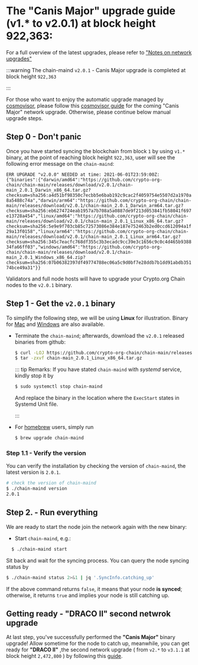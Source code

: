 # The "Canis Major" upgrade guide (v1.\* to v2.0.1) at block height 922,363:

For a full overview of the latest upgrades, please refer to ["Notes on network upgrades"](https://crypto.org/docs/getting-started/mainnet.html#step-0-notes-on-network-upgrades)

:::warning The chain-maind `v2.0.1` - Canis Major upgrade is completed at block height `922,363`

:::

For those who want to enjoy the automatic upgrade managed by [cosmovisor](https://docs.cosmos.network/master/run-node/cosmovisor.html), please follow this [cosmovisor guide](cosmovisor.md) for the coming "Canis Major" network upgrade. Otherwise, please continue below manual upgrade steps.

## Step 0 - Don't panic

Once you have started syncing the blockchain from block `1` by using `v1.*` binary, at the point of reaching block height `922,363`, user will see the following error message on the `chain-maind`:

`ERR UPGRADE "v2.0.0" NEEDED at time: 2021-06-01T23:59:00Z: {"binaries":{"darwin/amd64":"https://github.com/crypto-org-chain/chain-main/releases/download/v2.0.1/chain-main_2.0.1_Darwin_x86_64.tar.gz?checksum=sha256:a4d51bf98350c7ecbb5e6bab192c9cac2f4059754e5507d2a1970a8a5488c74a","darwin/arm64":"https://github.com/crypto-org-chain/chain-main/releases/download/v2.0.1/chain-main_2.0.1_Darwin_arm64.tar.gz?checksum=sha256:eb6274724eab1957a7b708a5a0887de9f213d053841fb58041f697e13728a454","linux/amd64":"https://github.com/crypto-org-chain/chain-main/releases/download/v2.0.1/chain-main_2.0.1_Linux_x86_64.tar.gz?checksum=sha256:5e9e9f703cb85c72573086e384e187e752463b2ed0ccd612094a1f29a13f0158","linux/arm64":"https://github.com/crypto-org-chain/chain-main/releases/download/v2.0.1/chain-main_2.0.1_Linux_arm64.tar.gz?checksum=sha256:345c7eacfc768df355c3b3ecadc9cc39e3c1656c9c0c4d465b938834fa66ff03","windows/amd64":"https://github.com/crypto-org-chain/chain-main/releases/download/v2.0.1/chain-main_2.0.1_Windows_x86_64.zip?checksum=sha256:07b06382397df49774788ec06a5c9d0bf7e28ddb7b1dd91abdb35174bce49a31"}}`

Validators and full node hosts will have to upgrade your Crypto.org Chain nodes to the `v2.0.1` binary.

## Step 1 - Get the `v2.0.1` binary

To simplify the following step, we will be using **Linux** for illustration. Binary for [Mac](https://github.com/crypto-org-chain/chain-main/releases/download/v2.0.1/chain-main\_2.0.1\_Darwin\_x86\_64.tar.gz) and [Windows](https://github.com/crypto-org-chain/chain-main/releases/download/v2.0.1/chain-main\_2.0.1\_Windows\_x86\_64.zip) are also available.

*   Terminate the `chain-maind`; afterwards, download the `v2.0.1` released binaries from github:

    ```bash
    $ curl -LOJ https://github.com/crypto-org-chain/chain-main/releases/download/v2.0.1/chain-main_2.0.1_Linux_x86_64.tar.gz
    $ tar -zxvf chain-main_2.0.1_Linux_x86_64.tar.gz
    ```

    ::: tip Remarks: If you have stated `chain-maind` with _systemd_ service, kindly stop it by

    ```bash
    $ sudo systemctl stop chain-maind
    ```

    And replace the binary in the location where the `ExecStart` states in Systemd Unit file.

    :::
*   For [homebrew](https://github.com/crypto-org-chain/homebrew-chain-maind#chain-maind-homebrew-tap) users, simply run

    ```bash
    $ brew upgrade chain-maind
    ```

### Step 1.1 - Verify the version

You can verify the installation by checking the version of `chain-maind`, the latest version is `2.0.1`.

```bash
# check the version of chain-maind
$ ./chain-maind version
2.0.1
```

## Step 2. - Run everything

We are ready to start the node join the network again with the new binary:

* Start `chain-maind`, e.g.:

```bash
  $ ./chain-maind start
```

Sit back and wait for the syncing process. You can query the node syncing status by

```bash
$ ./chain-maind status 2>&1 | jq '.SyncInfo.catching_up'
```

If the above command returns `false`, it means that your node **is synced**; otherwise, it returns `true` and implies your node is still catching up.

## Getting ready - "DRACO II" second netwrok upgrade

At last step, you've successfully performed the **"Canis Major"** binary upgrade! Allow sometime for the node to catch up, meanwhile, you can get ready for **"DRACO II"** ,the second network upgrade ( from `v2.*` to `v3.1.1` at block height `2,472,800` ) by following this [guide](upgrade\_guide\_draco\_2.md).
